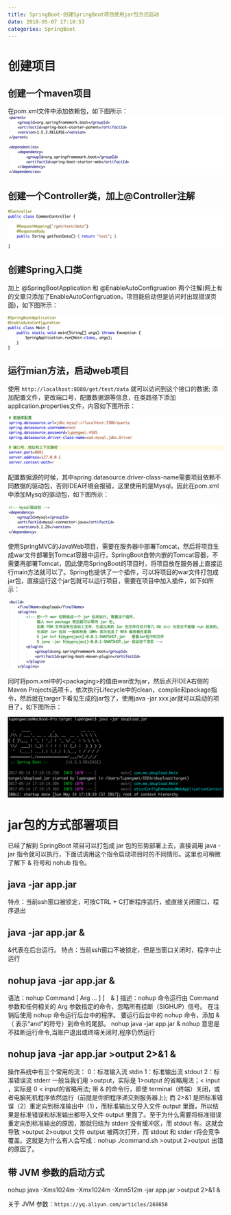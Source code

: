 ```yaml
---
title: SpringBoot-创建SpringBoot项目使用jar包方式启动
date: 2018-05-07 17:10:53
categories: SpringBoot
---
```


# 创建项目

## 创建一个maven项目

在pom.xml文件中添加依赖包，如下图所示：
![IMAGE](SpringBoot-创建SpringBoot项目使用jar包方式启动/C71D0E4D7A199D6A594947A40877ABB4.jpg)

<!-- more -->

## 创建一个Controller类，加上@Controller注解

![IMAGE](SpringBoot-创建SpringBoot项目使用jar包方式启动/53F665393F16B2F079149409B4D8EFC6.jpg)

## 创建Spring入口类

加上 @SpringBootApplication 和 @EnableAutoConfigruation 两个注解(网上有的文章只添加了EnableAutoConfigruation，项目能启动但是访问时出现错误页面)，如下图所示：

![IMAGE](SpringBoot-创建SpringBoot项目使用jar包方式启动/60DFD7CEDA8443E1CFBE190A2EE7176C.jpg)

## 运行mian方法，启动web项目

使用 `http://localhost:8080/get/test/data` 就可以访问到这个接口的数据;
添加配置文件，更改端口号，配置数据源等信息，在类路径下添加application.properties文件，内容如下图所示：

![IMAGE](SpringBoot-创建SpringBoot项目使用jar包方式启动/88184A17CCE323D69A57F9F6BD4E6C43.jpg)

配置数据源的时候，其中spring.datasource.driver-class-name需要项目依赖不同数据的驱动包，否则IDEA环境会报错，这里使用的是Mysql，因此在pom.xml中添加Mysql的驱动包，如下图所示：

![IMAGE](SpringBoot-创建SpringBoot项目使用jar包方式启动/4E87CB7D15952C46F6659F23C18F7619.jpg)

使用SpringMVC的JavaWeb项目，需要在服务器中部署Tomcat，然后将项目生成war文件部署到Tomcat容器中运行，SpringBoot自带内嵌的Tomcat容器，不需要再部署Tomcat，因此使用SpringBoot的项目时，将项目放在服务器上直接运行main方法就可以了。Spring也提供了一个插件，可以将项目的war文件打包成jar包，直接运行这个jar包就可以运行项目，需要在项目中加入插件，如下如所示：

![IMAGE](SpringBoot-创建SpringBoot项目使用jar包方式启动/5E06BFC9C865CD145FB19B4F63859BD8.jpg)

同时将pom.xml中的\<packaging\>的值由war改为jar，然后点开IDEA右侧的Maven Projects选项卡，依次执行Lifecycle中的clean，complie和package指令，然后就在targer下看见生成的jar包了，使用java -jar xxx.jar就可以启动的项目了，如下图所示：

![IMAGE](SpringBoot-创建SpringBoot项目使用jar包方式启动/7F80306B4CC580EA8E8A472098F11E41.jpg)

# jar包的方式部署项目

已经了解到 SpringBoot 项目可以打包成 jar 包的形势部署上去，直接调用 java -jar 指令就可以执行，下面试调用这个指令启动项目时的不同情形。这里也可稍微了解下 & 符号和 nohub 指令。

## java -jar app.jar

特点：当前ssh窗口被锁定，可按CTRL + C打断程序运行，或直接关闭窗口，程序退出

## java -jar app.jar &

&代表在后台运行。
特点：当前ssh窗口不被锁定，但是当窗口关闭时，程序中止运行

## nohup java -jar app.jar &

语法：nohup Command [ Arg ... ] [　& ]
描述：nohup 命令运行由 Command 参数和任何相关的 Arg 参数指定的命令，忽略所有挂断（SIGHUP）信号。
在注销后使用 nohup 命令运行后台中的程序。
要运行后台中的 nohup 命令，添加 & （ 表示“and”的符号）到命令的尾部。
nohup java -jar app.jar &
nohup 意思是不挂断运行命令,当账户退出或终端关闭时,程序仍然运行

## nohup java -jar app.jar >output 2>&1 &

操作系统中有三个常用的流：
0：标准输入流 stdin
1：标准输出流 stdout
2：标准错误流 stderr
一般当我们用 >output，实际是 1>output 的省略用法；\< input ，实际是 0 \< input的省略用法;
带 & 的命令行，即使 terminal（终端）关闭，或者电脑死机程序依然运行（前提是你把程序递交到服务器上);
而 2>&1 是把标准错误（2）重定向到标准输出中（1），而标准输出又导入文件 output 里面，所以结果是标准错误和标准输出都导入文件 output 里面了。至于为什么需要将标准错误重定向到标准输出的原因，那就归结为 stderr 没有缓冲区，而 stdout 有。这就会导致 >output 2>output 文件 output 被两次打开，而 stdout 和 stder r将会竞争覆盖。这就是为什么有人会写成：nohup ./command.sh >output 2>output 出错的原因了。

## 带 JVM 参数的启动方式

nohup java -Xms1024m -Xmx1024m -Xmn512m -jar app.jar >output 2>&1 &

关于 JVM 参数：`https://yq.aliyun.com/articles/269858`
